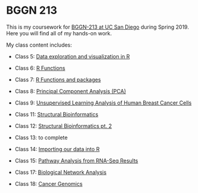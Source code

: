 # BGGN 213
This is my coursework for [BGGN-213 at UC San Diego](http://bioboot.github.io/bggn213_s19/) during Spring 2019. Here you will find all of my hands-on work.

My class content includes:

- Class 5: [Data exploration and visualization in R](
https://github.com/eventrig/bggn213/blob/master/class05/class_05.md)

- Class 6: [R Functions](https://github.com/eventrig/bggn213/blob/master/class06_rework.md)

- Class 7: [R Functions and packages](https://github.com/eventrig/bggn213/blob/master/7/class07.md)

- Class 8: [Principal Component Analysis (PCA)]()

- Class 9: [Unsupervised Learning Analysis of Human Breast Cancer Cells](https://github.com/eventrig/bggn213/blob/master/class09_rework.md)

- Class 11: [Structural Bioinformatics](https://github.com/eventrig/bggn213/blob/master/class11_rework.md)

- Class 12: [Structural Bioinformatics pt. 2](https://github.com/eventrig/bggn213/blob/master/class12/class12.md)

- Class 13: to complete

- Class 14: [Importing our data into R](https://github.com/eventrig/bggn213/blob/master/class14.md)

- Class 15: [Pathway Analysis from RNA-Seq Results](https://github.com/eventrig/bggn213/blob/master/class15.md)

- Class 17: [Biological Network Analysis](https://github.com/eventrig/bggn213/blob/master/class17/class17.md)

- Class 18: [Cancer Genomics](https://github.com/eventrig/bggn213/blob/master/class18.md)




